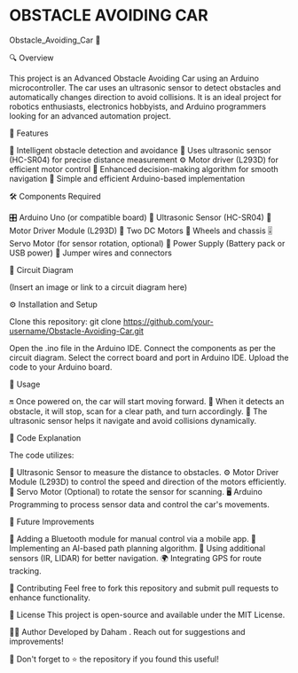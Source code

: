 # OBSTACLE AVOIDING CAR

Obstacle_Avoiding_Car 🤖

🔍 Overview

This project is an Advanced Obstacle Avoiding Car using an Arduino microcontroller. The car uses an ultrasonic sensor to detect obstacles and automatically changes direction to avoid collisions. It is an ideal project for robotics enthusiasts, electronics hobbyists, and Arduino programmers looking for an advanced automation project.

🌟 Features


🤖 Intelligent obstacle detection and avoidance
📏 Uses ultrasonic sensor (HC-SR04) for precise distance measurement
⚙️ Motor driver (L293D) for efficient motor control
🧠 Enhanced decision-making algorithm for smooth navigation
🔧 Simple and efficient Arduino-based implementation


🛠 Components Required

🎛 Arduino Uno (or compatible board) 
📡 Ultrasonic Sensor (HC-SR04)
🔌 Motor Driver Module (L293D)
🚙 Two DC Motors
🔄 Wheels and chassis
🎚 Servo Motor (for sensor rotation, optional)
🔋 Power Supply (Battery pack or USB power)
🔗 Jumper wires and connectors


📜 Circuit Diagram

(Insert an image or link to a circuit diagram here)


⚙️ Installation and Setup

Clone this repository:
git clone https://github.com/your-username/Obstacle-Avoiding-Car.git

Open the .ino file in the Arduino IDE.
Connect the components as per the circuit diagram.
Select the correct board and port in Arduino IDE.
Upload the code to your Arduino board.


🚀 Usage


🔛 Once powered on, the car will start moving forward.
🚧 When it detects an obstacle, it will stop, scan for a clear path, and turn accordingly.
🎯 The ultrasonic sensor helps it navigate and avoid collisions dynamically.

📝 Code Explanation


The code utilizes:

📡 Ultrasonic Sensor to measure the distance to obstacles.
⚙️ Motor Driver Module (L293D) to control the speed and direction of the motors efficiently.
🔄 Servo Motor (Optional) to rotate the sensor for scanning.
🖥 Arduino Programming to process sensor data and control the car's movements.


🚀 Future Improvements


📱 Adding a Bluetooth module for manual control via a mobile app.
🧠 Implementing an AI-based path planning algorithm.
🎯 Using additional sensors (IR, LIDAR) for better navigation.
🌍 Integrating GPS for route tracking.


🤝 Contributing
    Feel free to fork this repository and submit pull requests to enhance functionality.

📜 License
    This project is open-source and available under the MIT License.

👨‍💻 Author
    Developed by Daham . Reach out for suggestions and improvements!

📢 Don't forget to ⭐ the repository if you found this useful!


